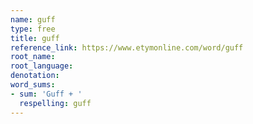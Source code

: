 ```yaml
---
name: guff
type: free
title: guff
reference_link: https://www.etymonline.com/word/guff
root_name: 
root_language: 
denotation: 
word_sums:
- sum: 'Guff + '
  respelling: guff
---
```

